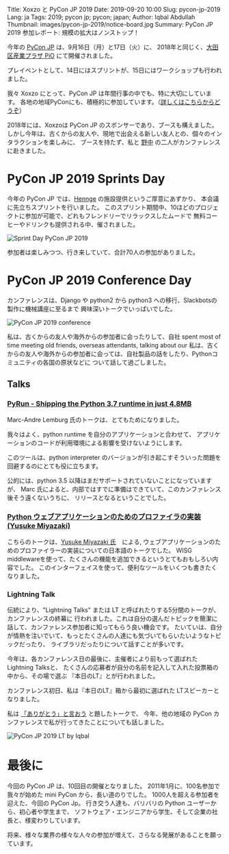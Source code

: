 Title: Xoxzo と PyCon JP 2019
Date: 2019-09-20 10:00 
Slug: pycon-jp-2019
Lang: ja
Tags: 2019; pycon jp; pycon; japan;
Author: Iqbal Abdullah
Thumbnail: images/pycon-jp-2019/notice-board.jpg
Summary: PyCon JP 2019 参加レポート: 規模の拡大はノンストップ！ 

今年の [PyCon JP](https://pycon.jp/2019/) は、9月16日（月）と17日（火）に、
2018年と同じく、[大田区産業プラザ PiO](https://www.pio-ota.net/) にて開催されました。

プレイベントとして、14日にはスプリントが、15日にはワークショップも行われました。

我々 Xoxzo にとって、PyCon JP は年間行事の中でも、特に大切にしています。
各地の地域PyConにも、積極的に参加しています。（[詳しくはこちらからどうぞ](https://blog.xoxzo.com/en/tag/pycon/index.html)）

2018年には、Xoxzoは PyCon JP のスポンサーであり、ブースも構えました。
しかし今年は、古くからの友人や、現地で出会える新しい友人との、個々のインタラクションを楽しみに、
ブースを持たず、私と [野中](https://twitter.com/anonaka) の二人がカンファレンスに赴きました。

# PyCon JP 2019 Sprints Day

今年の PyCon JP では、[Hennge](https://hennge.com/jp/) の施設提供というご厚意にあずかり、
本会議に先立ちスプリントを行いました。
このスプリント期間中、10ほどのプロジェクトに参加が可能で、どれもフレンドリーでリラックスしたムードで
無料コーヒーやドリンクも提供される中、催されました。

![Sprint Day PyCon JP 2019]({filename}/images/pycon-jp-2019/sprint-sat-collage.jpg)

参加者は楽しみつつ、行き来していて、合計70人の参加がありました。

# PyCon JP 2019 Conference Day

カンファレンスは、Django や python2 から python3 への移行、Slackbotsの製作に機械講座に至るまで
興味深いトークでいっぱいでした。

![PyCon JP 2019 conference]({filename}/images/pycon-jp-2019/pycon-collage-01.jpg)

私は、古くからの友人や海外からの参加者に会ったりして、自社
spent most of time meeting old friends, overseas attendants, talking about our
私は、古くからの友人や海外からの参加者に会っては、自社製品の話をしたり、Pythonコミュニティの各国の原状などに
ついて話して過ごしました。


## Talks

### [PyRun - Shipping the Python 3.7 runtime in just 4.8MB](https://www.youtube.com/watch?v=fU-yR5PPI58)

Marc-Andre Lemburg 氏のトークは、とてもためになりました。

我々はよく、python runtime を自分のアプリケーションと合わせて、
アプリケーションのコードが利用環境による影響を受けないようにします。

このツールは、python interpreter のバージョンが引き起こすそういった問題を
回避するのにとても役に立ちます。

公的には、python 3.5 以降はまだサポートされていないことになっていますが、
Marc 氏によると、内部ではすでに準備はできていて、このカンファレンス後そう遠くないうちに、
リリースとなるということでした。

### [Python ウェブアプリケーションのためのプロファイラの実装(Yusuke Miyazaki)](https://www.youtube.com/watch?v=ojnVMGon5d4)

こちらのトークは、[Yusuke Miyazaki 氏](https://www.ymyzk.com/)　による,
ウェブアプリケーションのためのプロファイラーの実装についての日本語のトークでした。
WISG middlewareを使って、たくさんの機能を追加できるというとてもおもしろい内容でした。
このインターフェイスを使って、便利なツールをいくつも書きたくなりました。


### Lightning Talk

伝統により、"Lightning Talks" または LT と呼ばれたりする5分間のトークが、カンファレンスの終幕に
行われました。これは自分の選んだトピックを簡潔に話して、カンファレンス参加者に知ってもらう良い機会です。
たいていは、自分が情熱を注いでいて、もっとたくさんの人達にも気づいてもらいたいようなトピックだったり、
ライブラリだったりについて話すことが多いです。

今年は、各カンファレンス日の最後に、主催者により前もって選ばれた Lightning Talksと、
たくさんの応募者が自分の名前を記入して入れた投票箱の中から、その場で選ぶ 『本日のLT』とが行われました。

カンファレンス初日、私は『本日のLT』箱から最初に選ばれた LTスピーカーとなりました。

私は [「ありがとう」と言おう](https://www.slideshare.net/xoxzo/pycon-jp-2019-lt) と題したトークで、
今年、他の地域の PyCon カンファレンスで私が行ってきたことについても話しました。

![PyCon JP 2019 LT by Iqbal]({filename}/images/pycon-jp-2019/lt-iqbal-collage.jpg)

# 最後に

今回の PyCon JP は、10回目の開催となりました。
2011年1月に、100名参加で我々が始めた mini PyCon から、長い道のりでした。
1000人を超える参加者を迎えた、今回の PyCon Jp。
行き交う人達も、バリバリの Python ユーザーから、初心者や学生まで、
ソフトウェア・エンジニアから学生、そして企業の社長と、様変わりしています。

将来、様々な業界の様々な人々の参加が増えて、さらなる発展があることを願っています。
